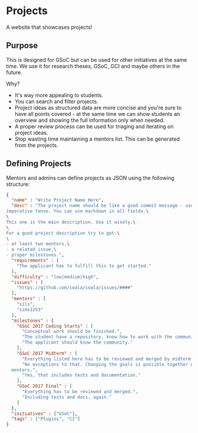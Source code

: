 # Projects

A website that showcases projects!

## Purpose

This is designed for GSoC but can be used for other initiatives at the same
time. We use it for research theses, GSoC, GCI and maybe others in the future.

Why?

- It's way more appealing to students.
- You can search and filter projects.
- Project ideas as structured data are more concise and you're sure to have all
  points covered - at the same time we can show students an overview and showing
  the full information only when needed.
- A proper review process can be used for triaging and iterating on project
  ideas.
- Stop wasting time maintaining a mentors list. This can be generated from the
  projects.

## Defining Projects

Mentors and admins can define projects as JSON using the following structure:

```json
{
  "name" : "Write Project Name Here",
  "desc" : "The project name should be like a good commit message - use \
imperative tense. You can use markdown in all fields.\
\
This one is the main description. Use it wisely.\
\
For a good project description try to get:\
\
- at least two mentors,\
- a related issue,\
- proper milestones.",
  "requirements" : [
    "The applicant has to fulfill this to get started."
  ],
  "difficulty" : "low|medium|high",
  "issues" : [
    "https://github.com/coala/coala/issues/####"
  ],
  "mentors" : [
    "sils",
    "sims1253"
  ],
  "milestones" : {
    "GSoC 2017 Coding Starts" : [
      "Conceptual work should be finished.",
      "The student have a repository, know how to work with the community.",
      "The applicant should know the community."
    ],
    "GSoC 2017 Midterm" : [
      "Everything listed here has to be reviewed and merged by midterm.",
      "No exceptions to that. Changing the goals is possible together with \
  mentors.",
      "Yes, that includes tests and documentation."
    ],
    "GSoC 2017 Final" : [
      "Everything has to be reviewed and merged.",
      "Including tests and docs, again."
    ]
  },
  "initiatives" : ["GSoC"],
  "tags" : ["Plugins", "CI"]
}
```
